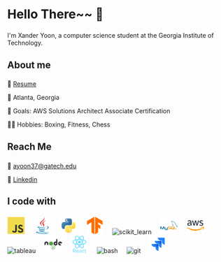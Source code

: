 <h1 align="left">Hello There~~ 👋 </h1>

###

<p align="left"> I'm Xander Yoon, a computer science student at the Georgia Institute of Technology. </p>

###

<h2 align="left">About me</h2>

###

<p align="left">
📄 <a href="https://github.com/XanderYoon/Resume/blob/main/XanderYoon_2026.pdf">Resume</a>
  
📍 Atlanta, Georgia
  
🎯 Goals: AWS Solutions Architect Associate Certification <br>

🏃‍➡️ Hobbies: Boxing, Fitness, Chess </p>

###

<h2 align="left">Reach Me</h2>

###

<p align="left">
📨 <a href="mailto:ayoon37@gatech.edu">ayoon37@gatech.edu</a> <br>

🔗 <a href="https://www.linkedin.com/in/XanderYoon/">Linkedin</a> </p>

###

<h2 align="left">I code with</h2>


###
<div align="left">
  <img src="https://github.com/devicons/devicon/blob/master/icons/javascript/javascript-original.svg" alt="JavaScript" height="40"/> </a>
  <img width="12" />
  <img src="https://raw.githubusercontent.com/devicons/devicon/master/icons/java/java-original.svg" alt="Java" height="40"/> </a> 
  <img width="12" />
  <img src="https://raw.githubusercontent.com/devicons/devicon/master/icons/python/python-original.svg" alt="python" height="40"/> </a>
  <img width="12" />
  <img src="https://github.com/devicons/devicon/blob/master/icons/tensorflow/tensorflow-original.svg" alt="tensorflow" height="40"/> </a>
  <img width="12" />
  <img src="https://upload.wikimedia.org/wikipedia/commons/0/05/Scikit_learn_logo_small.svg" alt="scikit_learn" height="40"/> </a>
  <img width="12" />
  <img src="https://raw.githubusercontent.com/devicons/devicon/master/icons/mysql/mysql-original-wordmark.svg" alt="mysql" height="40"/> </a>
  <img width="12" />
  <img src="https://github.com/devicons/devicon/blob/master/icons/amazonwebservices/amazonwebservices-original-wordmark.svg" alt="AWS" height="40"/> </a>
  <img width="12" />
  <img src="https://github.com/gilbarbara/logos/blob/main/logos/tableau-icon.svg" alt="tableau" height="40"/> </a> 
  <img width="12" />
  <img src="https://github.com/devicons/devicon/blob/master/icons/nodejs/nodejs-original-wordmark.svg" alt="Node.js" height="40"/> </a>
  <img width="12" />  
  <img src="https://github.com/devicons/devicon/blob/master/icons/react/react-original-wordmark.svg" alt="React" height="40"/> </a>
  <img width="12" />
  <img src="https://www.vectorlogo.zone/logos/gnu_bash/gnu_bash-icon.svg" alt="bash" height="40"/> </a>
  <img width="12" />
  <img src="https://www.vectorlogo.zone/logos/git-scm/git-scm-icon.svg" alt="git" height="40"/> </a>
  <img width="12" />
  <img src="https://github.com/devicons/devicon/blob/master/icons/jira/jira-original.svg" alt="Jira" height="40"/> </a>
  <img width="12" />
</div>

###
